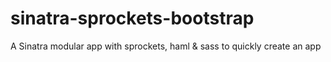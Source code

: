 sinatra-sprockets-bootstrap
===========================

A Sinatra modular app with sprockets, haml &amp; sass to quickly create an app